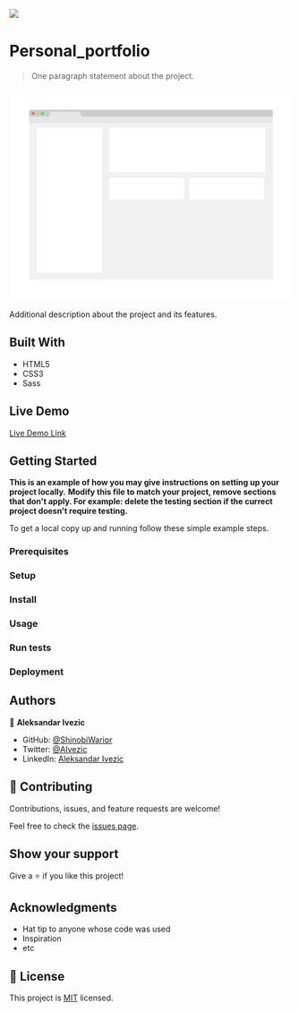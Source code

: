 ![](https://img.shields.io/badge/myapp-blueviolet)

# Personal_portfolio

> One paragraph statement about the project.

![screenshot](./app_screenshot.png)

Additional description about the project and its features.

## Built With

- HTML5
- CSS3
- Sass

## Live Demo

[Live Demo Link](https://livedemo.com)


## Getting Started

**This is an example of how you may give instructions on setting up your project locally.**
**Modify this file to match your project, remove sections that don't apply. For example: delete the testing section if the currect project doesn't require testing.**


To get a local copy up and running follow these simple example steps.

### Prerequisites

### Setup

### Install

### Usage

### Run tests

### Deployment



## Authors

👤 **Aleksandar Ivezic**

- GitHub: [@ShinobiWarior](https://github.com/shinobiwarior)
- Twitter: [@AIvezic](https://twitter.com/AIvezic)
- LinkedIn: [Aleksandar Ivezic](https://linkedin.com/in/aleksandar-ivezic)



## 🤝 Contributing

Contributions, issues, and feature requests are welcome!

Feel free to check the [issues page](https://github.com/ShinobiWarior/Personal_Portfolio/issues/).

## Show your support

Give a ⭐️ if you like this project!

## Acknowledgments

- Hat tip to anyone whose code was used
- Inspiration
- etc

## 📝 License

This project is [MIT](lic.url) licensed.
